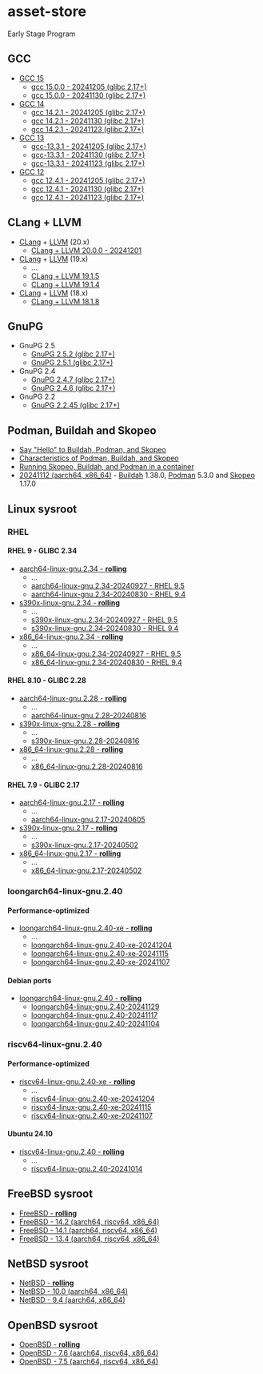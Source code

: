 # asset-store
Early Stage Program

## GCC
- [GCC 15](https://gcc.gnu.org/gcc-15/changes.html)
    - [gcc 15.0.0 - 20241205 (glibc 2.17+)](https://github.com/songdongsheng/asset-store/releases/tag/gcc-15.0.0-20241205)
    - [gcc 15.0.0 - 20241130 (glibc 2.17+)](https://github.com/songdongsheng/asset-store/releases/tag/gcc-15.0.0-20241130)
- [GCC 14](https://gcc.gnu.org/gcc-14/changes.html)
    - [gcc 14.2.1 - 20241205 (glibc 2.17+)](https://github.com/songdongsheng/asset-store/releases/tag/gcc-14.2.1-20241205)
    - [gcc 14.2.1 - 20241130 (glibc 2.17+)](https://github.com/songdongsheng/asset-store/releases/tag/gcc-14.2.1-20241130)
    - [gcc 14.2.1 - 20241123 (glibc 2.17+)](https://github.com/songdongsheng/asset-store/releases/tag/gcc-14.2.1-20241123)
- [GCC 13](https://gcc.gnu.org/gcc-13/changes.html)
    - [gcc-13.3.1 - 20241205 (glibc 2.17+)](https://github.com/songdongsheng/asset-store/releases/tag/gcc-13.3.1-20241205)
    - [gcc-13.3.1 - 20241130 (glibc 2.17+)](https://github.com/songdongsheng/asset-store/releases/tag/gcc-13.3.1-20241130)
    - [gcc-13.3.1 - 20241123 (glibc 2.17+)](https://github.com/songdongsheng/asset-store/releases/tag/gcc-13.3.1-20241123)
- [GCC 12](https://gcc.gnu.org/gcc-12/changes.html)
    - [gcc 12.4.1 - 20241205 (glibc 2.17+)](https://github.com/songdongsheng/asset-store/releases/tag/gcc-12.4.1-20241205)
    - [gcc 12.4.1 - 20241130 (glibc 2.17+)](https://github.com/songdongsheng/asset-store/releases/tag/gcc-12.4.1-20241130)
    - [gcc 12.4.1 - 20241123 (glibc 2.17+)](https://github.com/songdongsheng/asset-store/releases/tag/gcc-12.4.1-20241123)

## CLang + LLVM
- [CLang](https://clang.llvm.org/docs/ReleaseNotes.html) + [LLVM](https://llvm.org/docs/ReleaseNotes.html) (20.x)
    - [CLang + LLVM 20.0.0 - 20241201](https://github.com/songdongsheng/asset-store/releases/tag/clang+llvm-20.0.0-20241201)
- [CLang](https://releases.llvm.org/19.1.0/tools/clang/docs/ReleaseNotes.html) + [LLVM](https://releases.llvm.org/19.1.0/docs/ReleaseNotes.html) (19.x)
    - ...
    - [CLang + LLVM 19.1.5](https://github.com/songdongsheng/asset-store/releases/tag/clang+llvm-19.1.5)
    - [CLang + LLVM 19.1.4](https://github.com/songdongsheng/asset-store/releases/tag/clang+llvm-19.1.4)
- [CLang](https://releases.llvm.org/18.1.8/docs/ReleaseNotes.html) + [LLVM](https://releases.llvm.org/18.1.8/tools/clang/docs/ReleaseNotes.html) (18.x)
    - [CLang + LLVM 18.1.8](https://github.com/songdongsheng/asset-store/releases/tag/clang+llvm-18.1.8)

## GnuPG
- GnuPG 2.5
    - [GnuPG 2.5.2 (glibc 2.17+)](https://github.com/songdongsheng/asset-store/releases/tag/GnuPG-2.5.2)
    - [GnuPG 2.5.1 (glibc 2.17+)](https://github.com/songdongsheng/asset-store/releases/tag/GnuPG-2.5.1)
- GnuPG 2.4
    - [GnuPG 2.4.7 (glibc 2.17+)](https://github.com/songdongsheng/asset-store/releases/tag/GnuPG-2.4.7)
    - [GnuPG 2.4.6 (glibc 2.17+)](https://github.com/songdongsheng/asset-store/releases/tag/GnuPG-2.4.6)
- GnuPG 2.2
    - [GnuPG 2.2.45 (glibc 2.17+)](https://github.com/songdongsheng/asset-store/releases/tag/GnuPG-2.2.45)

## Podman, Buildah and Skopeo
- [Say "Hello" to Buildah, Podman, and Skopeo](https://www.redhat.com/en/blog/say-hello-buildah-podman-and-skopeo)
- [Characteristics of Podman, Buildah, and Skopeo](https://docs.redhat.com/en/documentation/red_hat_enterprise_linux/9/html/building_running_and_managing_containers/assembly_starting-with-containers_building-running-and-managing-containers)
- [Running Skopeo, Buildah, and Podman in a container](https://docs.redhat.com/en/documentation/red_hat_enterprise_linux/9/html/building_running_and_managing_containers/assembly_running-skopeo-buildah-and-podman-in-a-container)
- [20241112 (aarch64, x86_64)](https://github.com/songdongsheng/asset-store/releases/tag/buildah-podman-skopeo-20241112) - [Buildah](https://github.com/containers/buildah/releases) 1.38.0, [Podman](https://github.com/containers/podman/releases) 5.3.0 and [Skopeo](https://github.com/containers/skopeo/releases) 1.17.0

## Linux sysroot

### RHEL

#### RHEL 9 - GLIBC 2.34
- [aarch64-linux-gnu.2.34 - **rolling**](https://github.com/songdongsheng/asset-store/releases/tag/aarch64-linux-gnu.2.34)
    - ...
    - [aarch64-linux-gnu.2.34-20240927 - RHEL 9.5](https://github.com/songdongsheng/asset-store/releases/tag/aarch64-linux-gnu.2.34-20240927)
    - [aarch64-linux-gnu.2.34-20240830 - RHEL 9.4](https://github.com/songdongsheng/asset-store/releases/tag/aarch64-linux-gnu.2.34-20240830)
- [s390x-linux-gnu.2.34 - **rolling**](https://github.com/songdongsheng/asset-store/releases/tag/s390x-linux-gnu.2.34)
    - ...
    - [s390x-linux-gnu.2.34-20240927 - RHEL 9.5](https://github.com/songdongsheng/asset-store/releases/tag/s390x-linux-gnu.2.34-20240927)
    - [s390x-linux-gnu.2.34-20240830 - RHEL 9.4](https://github.com/songdongsheng/asset-store/releases/tag/s390x-linux-gnu.2.34-20240830)
- [x86_64-linux-gnu.2.34 - **rolling**](https://github.com/songdongsheng/asset-store/releases/tag/x86_64-linux-gnu.2.34)
    - ...
    - [x86_64-linux-gnu.2.34-20240927 - RHEL 9.5](https://github.com/songdongsheng/asset-store/releases/tag/x86_64-linux-gnu.2.34-20240927)
    - [x86_64-linux-gnu.2.34-20240830 - RHEL 9.4](https://github.com/songdongsheng/asset-store/releases/tag/x86_64-linux-gnu.2.34-20240830)

#### RHEL 8.10 - GLIBC 2.28
- [aarch64-linux-gnu.2.28 - **rolling**](https://github.com/songdongsheng/asset-store/releases/tag/aarch64-linux-gnu.2.28)
    - ...
    - [aarch64-linux-gnu.2.28-20240816](https://github.com/songdongsheng/asset-store/releases/tag/aarch64-linux-gnu.2.28-20240816)
- [s390x-linux-gnu.2.28 - **rolling**](https://github.com/songdongsheng/asset-store/releases/tag/s390x-linux-gnu.2.28)
    - ...
    - [s390x-linux-gnu.2.28-20240816](https://github.com/songdongsheng/asset-store/releases/tag/s390x-linux-gnu.2.28-20240816)
- [x86_64-linux-gnu.2.28 - **rolling**](https://github.com/songdongsheng/asset-store/releases/tag/x86_64-linux-gnu.2.28)
    - ...
    - [x86_64-linux-gnu.2.28-20240816](https://github.com/songdongsheng/asset-store/releases/tag/x86_64-linux-gnu.2.28-20240816)

#### RHEL 7.9 - GLIBC 2.17
- [aarch64-linux-gnu.2.17 - **rolling**](https://github.com/songdongsheng/asset-store/releases/tag/aarch64-linux-gnu.2.17)
    - ...
    - [aarch64-linux-gnu.2.17-20240605](https://github.com/songdongsheng/asset-store/releases/tag/aarch64-linux-gnu.2.17-20240605)
- [s390x-linux-gnu.2.17 - **rolling**](https://github.com/songdongsheng/asset-store/releases/tag/s390x-linux-gnu.2.17)
    - ...
    - [s390x-linux-gnu.2.17-20240502](https://github.com/songdongsheng/asset-store/releases/tag/s390x-linux-gnu.2.17-20240502)
- [x86_64-linux-gnu.2.17 - **rolling**](https://github.com/songdongsheng/asset-store/releases/tag/x86_64-linux-gnu.2.17)
    - ...
    - [x86_64-linux-gnu.2.17-20240502](https://github.com/songdongsheng/asset-store/releases/tag/x86_64-linux-gnu.2.17-20240502)

### loongarch64-linux-gnu.2.40

#### Performance-optimized
- [loongarch64-linux-gnu.2.40-xe - **rolling**](https://github.com/songdongsheng/asset-store/releases/tag/loongarch64-linux-gnu.2.40-xe)
    - ...
    - [loongarch64-linux-gnu.2.40-xe-20241204](https://github.com/songdongsheng/asset-store/releases/tag/loongarch64-linux-gnu.2.40-xe-20241204)
    - [loongarch64-linux-gnu.2.40-xe-20241115](https://github.com/songdongsheng/asset-store/releases/tag/loongarch64-linux-gnu.2.40-xe-20241115)
    - [loongarch64-linux-gnu.2.40-xe-20241107](https://github.com/songdongsheng/asset-store/releases/tag/loongarch64-linux-gnu.2.40-xe-20241107)

#### Debian ports
- [loongarch64-linux-gnu.2.40 - **rolling**](https://github.com/songdongsheng/asset-store/releases/tag/loongarch64-linux-gnu.2.40)
    - [loongarch64-linux-gnu.2.40-20241129](https://github.com/songdongsheng/asset-store/releases/tag/loongarch64-linux-gnu.2.40-20241129)
    - [loongarch64-linux-gnu.2.40-20241117](https://github.com/songdongsheng/asset-store/releases/tag/loongarch64-linux-gnu.2.40-20241117)
    - [loongarch64-linux-gnu.2.40-20241104](https://github.com/songdongsheng/asset-store/releases/tag/loongarch64-linux-gnu.2.40-20241104)

### riscv64-linux-gnu.2.40

#### Performance-optimized
- [riscv64-linux-gnu.2.40-xe - **rolling**](https://github.com/songdongsheng/asset-store/releases/tag/riscv64-linux-gnu.2.40-xe)
    - ...
    - [riscv64-linux-gnu.2.40-xe-20241204](https://github.com/songdongsheng/asset-store/releases/tag/riscv64-linux-gnu.2.40-xe-20241204)
    - [riscv64-linux-gnu.2.40-xe-20241115](https://github.com/songdongsheng/asset-store/releases/tag/riscv64-linux-gnu.2.40-xe-20241115)
    - [riscv64-linux-gnu.2.40-xe-20241107](https://github.com/songdongsheng/asset-store/releases/tag/riscv64-linux-gnu.2.40-xe-20241107)

#### Ubuntu 24.10
- [riscv64-linux-gnu.2.40 - **rolling**](https://github.com/songdongsheng/asset-store/releases/tag/riscv64-linux-gnu.2.40)
    - ...
    - [riscv64-linux-gnu.2.40-20241014](https://github.com/songdongsheng/asset-store/releases/tag/riscv64-linux-gnu.2.40-20241014)

## FreeBSD sysroot
- [FreeBSD - **rolling**](https://github.com/songdongsheng/asset-store/releases/tag/freebsd-sysroot)
- [FreeBSD - 14.2 (aarch64, riscv64, x86_64)](https://github.com/songdongsheng/asset-store/releases/tag/freebsd-sysroot-14.2)
- [FreeBSD - 14.1 (aarch64, riscv64, x86_64)](https://github.com/songdongsheng/asset-store/releases/tag/freebsd-sysroot-14.1)
- [FreeBSD - 13.4 (aarch64, riscv64, x86_64)](https://github.com/songdongsheng/asset-store/releases/tag/freebsd-sysroot-13.4)

## NetBSD sysroot
- [NetBSD - **rolling**](https://github.com/songdongsheng/asset-store/releases/tag/netbsd-sysroot)
- [NetBSD - 10.0 (aarch64, x86_64)](https://github.com/songdongsheng/asset-store/releases/tag/netbsd-sysroot-10.0)
- [NetBSD - 9.4 (aarch64, x86_64)](https://github.com/songdongsheng/asset-store/releases/tag/netbsd-sysroot-9.4)

## OpenBSD sysroot
- [OpenBSD - **rolling**](https://github.com/songdongsheng/asset-store/releases/tag/openbsd-sysroot)
- [OpenBSD - 7.6 (aarch64, riscv64, x86_64)](https://github.com/songdongsheng/asset-store/releases/tag/openbsd-sysroot-7.6)
- [OpenBSD - 7.5 (aarch64, riscv64, x86_64)](https://github.com/songdongsheng/asset-store/releases/tag/openbsd-sysroot-7.5)
